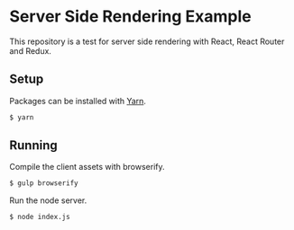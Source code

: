 # Server Side Rendering Example

This repository is a test for server side rendering with React, React Router and Redux.

## Setup

Packages can be installed with [Yarn](https://github.com/yarnpkg/yarn).

```sh
$ yarn
```

## Running

Compile the client assets with browserify.

```sh
$ gulp browserify
```

Run the node server.

```sh
$ node index.js
```
